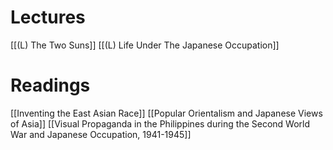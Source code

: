 # Lectures
[[(L) The Two Suns]]
[[(L) Life Under The Japanese Occupation]]

# Readings
[[Inventing the East Asian Race]]
[[Popular Orientalism and Japanese Views of Asia]]
[[Visual Propaganda in the Philippines during the Second World War and Japanese Occupation, 1941-1945]]